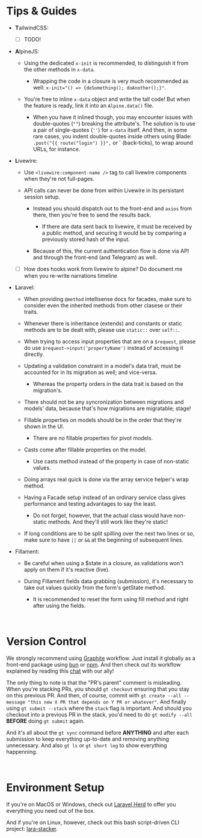 # Tips & Guides

- **T**ailwindCSS:

  - [ ] TODO!

- **A**lpineJS:

  - Using the dedicated `x-init` is recommended, to distinguish it from the other methods in `x-data`.
    - Wrapping the code in a closure is very much recommended as well: `x-init="() => {doSomething(); doAnother();}"`.

  - You're free to inline `x-data` object and write the tall code! But when the feature is ready, link it into an `Alpine.data()` file.
    - When you have it inlined though, you may encounter issues with double-quotes (`""`) breaking the attribute's. The solution is to use a pair of single-quotes (`''`) for `x-data` itself. And then, in some rare cases, you indent double-quotes inside others using Blade: `.post("{{ route("login") }}",` or \` (back-ticks), to wrap around URLs, for instance. 

- **L**ivewire:

  - Use `<livewire:component-name />` tag to call livewire components when they're not full-pages.

  - API calls can never be done from within Livewire in its persistant session setup.

    - Instead you should dispatch out to the front-end and `axios` from there, then you're free to send the results back.
      - If there are data sent back to livewire, it must be received by a public method, and securing it would be by comparing a previously stored hash of the input.

    - Because of this, the current authentication flow is done via API and through the front-end (and Telegram) as well.

  - [ ] How does hooks work from livewire to alpine? Do document me when you re-write narrations timeline

- **L**aravel:

  - When providing `@method` intellisense docs for facades, make sure to consider even the inherited methods from other clasese or their traits.

  - Whenever there is inheritance (extends) and constants or static methods are to be dealt with, please use `static::` over `self::`.

  - When trying to access input properties that are on a `$request`, please do use `$request->input('propertyName')` instead of accessing it directly.

  - Updating a validation constraint in a model's data trait, must be accounted for in its migration as well; and vice-versa.
    - Whereas the property orders in the data trait is based on the migration's.

  - There should not be any syncronization between migrations and models' data, because that's how migrations are migratable; stage!

  - Fillable properties on models should be in the order that they're shown in the UI.
    - There are no fillable properties for pivot models.

  - Casts come after fillable properties on the model.
    - Use casts method instead of the property in case of non-static values.

  - Doing arrays real quick is done via the array service helper's wrap method.

  - Having a Facade setup instead of an ordinary service class gives performance and testing advantages to say the least.
    - Do not forget, however, that the actual class would have non-static methods. And they'll still work like they're static!

  - If long conditions are to be split spilling over the next two lines or so, make sure to have `||` or `&&` at the beginning of subsequent lines.

- Fillament:

  - Be careful when using a $state in a closure, as validations won't apply on them if it's reactive (live).

  - During Fillament fields data grabbing (submission), it's necessary to take out values quickly from the form's getState method.
    - It is recommended to reset the form using fill method and right after using the fields.


<br>

# Version Control

We strongly recommend using [Graphite](https://graphite.dev) workflow. Just install it globally as a front-end package using [bun](https://bun.sh) or [npm](https://npm.org). And then check out its workflow explained by reading this [chat](https://chat.openai.com/share/e/be5df3ea-13d4-4c22-9402-a8608736108c) with our ally!

The only thing to note is that the "PR's parent" comment is misleading. When you're stacking PRs, you should `gt checkout` ensuring that you stay on this previous PR. And then, of course, commit with `gt create --all --message "this new X PR that depends on Y PR or whatever"`. And finally using `gt submit --stack` where the `stack` flag is important. And should you checkout into a previous PR in the stack, you'd need to do `gt modify --all` **BEFORE** doing `gt submit` again.

And it's all about the `gt sync` command before **ANYTHING** and after each submission to keep everything up-to-date and removing anything unnecessary. And also `gt ls` or `gt short log` to show everything happenning.


<br>

# Environment Setup

If you're on MacOS or Windows, check out [Laravel Herd](https://herd.laravel.com/) to offer you everything you need out of the box.

And if you're on Linux, however, check out this bash script-driven CLI project: [lara-stacker](https://github.com/GoodM4ven/lara-stacker).
